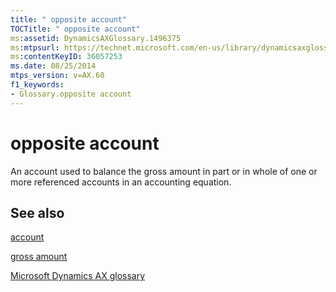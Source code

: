 ```yaml
---
title: " opposite account"
TOCTitle: " opposite account"
ms:assetid: DynamicsAXGlossary.1496375
ms:mtpsurl: https://technet.microsoft.com/en-us/library/dynamicsaxglossary.1496375(v=AX.60)
ms:contentKeyID: 36057253
ms.date: 08/25/2014
mtps_version: v=AX.60
f1_keywords:
- Glossary.opposite account
---
```


# opposite account

An account used to balance the gross amount in part or in whole of one or more referenced accounts in an accounting equation.

## See also

[account](account.md)

[gross amount](gross-amount.md)

[Microsoft Dynamics AX glossary](glossary/microsoft-dynamics-ax-glossary.md)

  


